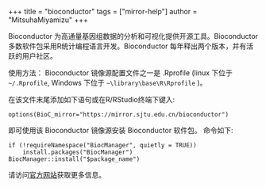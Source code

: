 +++
title = "bioconductor"
tags = ["mirror-help"]
author = "MitsuhaMiyamizu"
+++

Bioconductor 为高通量基因组数据的分析和可视化提供开源工具。Bioconductor多数软件包采用R统计编程语言开发。Bioconductor 每年释出两个版本，并有活跃的用户社区。

使用方法：
Bioconductor 镜像源配置文件之一是 .Rprofile (linux 下位于 `~/.Rprofile`, Windows 下位于 `~\library\base\R\Rprofile` )。

在该文件末尾添加如下语句或在R/RStudio终端下键入:

```
options(BioC_mirror="https://mirror.sjtu.edu.cn/bioconductor")
```
即可使用该 Bioconductor 镜像源安装 Bioconductor 软件包。
命令如下:

```
if (!requireNamespace("BiocManager", quietly = TRUE))
    install.packages("BiocManager")
BiocManager::install("$package_name")
```

请访问[官方网站](http://bioconductor.org/)获取更多信息。
